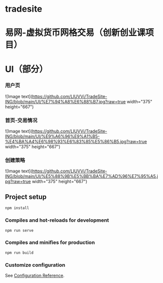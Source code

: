 # tradesite

# 易网-虚拟货币网格交易（创新创业课项目）

# UI（部分）
### 用户页
![Image text](https://github.com/LIUVVi/TradeSite-ING/blob/main/UI/%E7%94%A8%E6%88%B7.jpg?raw=true width="375" height="667")

### 首页-交易情况
![Image text](https://github.com/LIUVVi/TradeSite-ING/blob/main/UI/%E9%A6%96%E9%A1%B5-%E4%BA%A4%E6%98%93%E6%83%85%E5%86%B5.jpg?raw=true width="375" height="667")

### 创建策略
![Image text](https://github.com/LIUVVi/TradeSite-ING/blob/main/UI/%E5%88%9B%E5%BB%BA%E7%AD%96%E7%95%A5.jpg?raw=true width="375" height="667")

## Project setup
```
npm install
```

### Compiles and hot-reloads for development
```
npm run serve
```

### Compiles and minifies for production
```
npm run build
```

### Customize configuration
See [Configuration Reference](https://cli.vuejs.org/config/).
